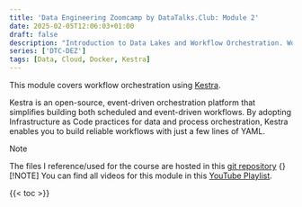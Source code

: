 ```yaml
---
title: 'Data Engineering Zoomcamp by DataTalks.Club: Module 2'
date: 2025-02-05T12:06:03+01:00
draft: false
description: "Introduction to Data Lakes and Workflow Orchestration. Workflow orchestration with Kestra"
series: ['DTC-DEZ']
tags: [Data, Cloud, Docker, Kestra]
---
```



This module covers workflow orchestration using [Kestra](https://go.kestra.io/de-zoomcamp/github).

Kestra is an open-source, event-driven orchestration platform that simplifies building both scheduled and event-driven workflows. By adopting Infrastructure as Code practices for data and process orchestration, Kestra enables you to build reliable workflows with just a few lines of YAML.

> [!NOTE]
> The files I reference/used for the course are hosted in this [git repository](https://github.com/MercyMarkus/2025_zoomcamp/tree/main)
{}
> [!NOTE]
>You can find all videos for this module in this [YouTube Playlist](https://go.kestra.io/de-zoomcamp/yt-playlist).

{{< toc >}}
